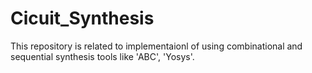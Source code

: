 # Cicuit_Synthesis
This repository is related to implementaionl of using combinational and sequential synthesis tools like 'ABC', 'Yosys'.
